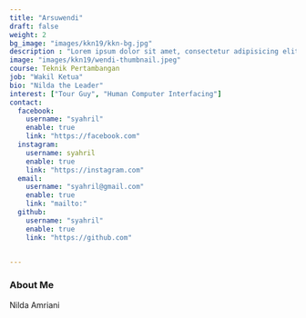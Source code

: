 ```yaml
---
title: "Arsuwendi"
draft: false
weight: 2
bg_image: "images/kkn19/kkn-bg.jpg"
description : "Lorem ipsum dolor sit amet, consectetur adipisicing elit, sed do eiusmod tempor incididunt ut labore. dolore magna aliqua. Ut enim ad minim veniam, quis nostrud."
image: "images/kkn19/wendi-thumbnail.jpeg"
course: Teknik Pertambangan
job: "Wakil Ketua"
bio: "Nilda the Leader"
interest: ["Tour Guy", "Human Computer Interfacing"]
contact:
  facebook:
    username: "syahril"
    enable: true
    link: "https://facebook.com"
  instagram:
    username: syahril
    enable: true
    link: "https://instagram.com"
  email: 
    username: "syahril@gmail.com"
    enable: true
    link: "mailto:"
  github:
    username: "syahril" 
    enable: true
    link: "https://github.com"


---
```


### About Me

Nilda Amriani